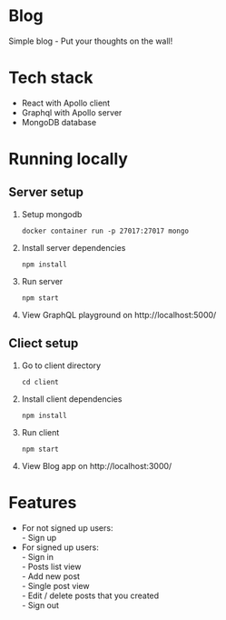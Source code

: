 # Blog
Simple blog - Put your thoughts on the wall!
# Tech stack
- React with Apollo client
- Graphql with Apollo server
- MongoDB database
# Running locally
## Server setup

1. Setup mongodb
    ```
    docker container run -p 27017:27017 mongo
    ```
1. Install server dependencies
    ```
    npm install
    ```
1. Run server
    ```
    npm start
    ```
1. View GraphQL playground on http://localhost:5000/

## Cliect setup

1. Go to client directory
    ```
    cd client
    ```
1. Install client dependencies
    ```
    npm install
    ```
1. Run client
    ```
    npm start
    ```
1. View Blog app on http://localhost:3000/

# Features
- For not signed up users:\
        - Sign up
- For signed up users:\
        - Sign in\
        - Posts list view\
        - Add new post\
        - Single post view\
        - Edit / delete posts that you created\
        - Sign out
